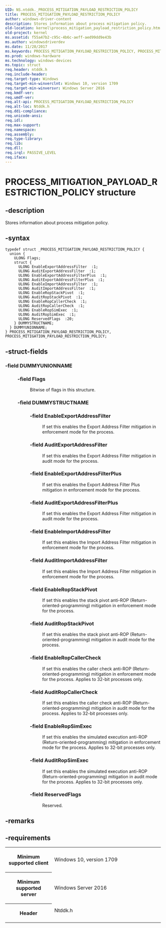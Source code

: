 ```yaml
---
UID: NS.ntddk._PROCESS_MITIGATION_PAYLOAD_RESTRICTION_POLICY
title: PROCESS_MITIGATION_PAYLOAD_RESTRICTION_POLICY
author: windows-driver-content
description: Stores information about process mitigation policy.
old-location: kernel\process_mitigation_payload_restriction_policy.htm
old-project: kernel
ms.assetid: f55a47b2-c95c-4b6c-aeff-aed99dd9e43b
ms.author: windowsdriverdev
ms.date: 11/28/2017
ms.keywords: PROCESS_MITIGATION_PAYLOAD_RESTRICTION_POLICY, PROCESS_MITIGATION_PAYLOAD_RESTRICTION_POLICY, *PPROCESS_MITIGATION_PAYLOAD_RESTRICTION_POLICY
ms.prod: windows-hardware
ms.technology: windows-devices
ms.topic: struct
req.header: ntddk.h
req.include-header: 
req.target-type: Windows
req.target-min-winverclnt: Windows 10, version 1709
req.target-min-winversvr: Windows Server 2016
req.kmdf-ver: 
req.umdf-ver: 
req.alt-api: PROCESS_MITIGATION_PAYLOAD_RESTRICTION_POLICY
req.alt-loc: Ntddk.h
req.ddi-compliance: 
req.unicode-ansi: 
req.idl: 
req.max-support: 
req.namespace: 
req.assembly: 
req.type-library: 
req.lib: 
req.dll: 
req.irql: PASSIVE_LEVEL
req.iface: 
---
```


# PROCESS_MITIGATION_PAYLOAD_RESTRICTION_POLICY structure



## -description
<p>Stores information about process mitigation policy.</p>


## -syntax

````
typedef struct _PROCESS_MITIGATION_PAYLOAD_RESTRICTION_POLICY {
  union {
    ULONG Flags;
    struct {
      ULONG EnableExportAddressFilter  :1;
      ULONG AuditExportAddressFilter  :1;
      ULONG EnableExportAddressFilterPlus  :1;
      ULONG AuditExportAddressFilterPlus  :1;
      ULONG EnableImportAddressFilter  :1;
      ULONG AuditImportAddressFilter  :1;
      ULONG EnableRopStackPivot  :1;
      ULONG AuditRopStackPivot  :1;
      ULONG EnableRopCallerCheck  :1;
      ULONG AuditRopCallerCheck  :1;
      ULONG EnableRopSimExec  :1;
      ULONG AuditRopSimExec  :1;
      ULONG ReservedFlags  :20;
    } DUMMYSTRUCTNAME;
  } DUMMYUNIONNAME;
} PROCESS_MITIGATION_PAYLOAD_RESTRICTION_POLICY, PROCESS_MITIGATION_PAYLOAD_RESTRICTION_POLICY;
````


## -struct-fields
<dl>

### -field <b>DUMMYUNIONNAME</b>

<dd>
<dl>

### -field <b>Flags</b>

<dd>
<p>Bitwise of flags in this structure.</p>
</dd>

### -field <b>DUMMYSTRUCTNAME</b>

<dd>
<dl>

### -field <b>EnableExportAddressFilter</b>

<dd>
<p>If set this enables the Export Address Filter mitigation in enforcement mode for the process.</p>
</dd>

### -field <b>AuditExportAddressFilter</b>

<dd>
<p>If set this enables the Export Address Filter mitigation in audit mode for the process.</p>
</dd>

### -field <b>EnableExportAddressFilterPlus</b>

<dd>
<p>If set this enables the Export Address Filter Plus mitigation in enforcement mode for the process.</p>
</dd>

### -field <b>AuditExportAddressFilterPlus</b>

<dd>
<p>If set this enables the Export Address Filter mitigation in audit mode for the process.</p>
</dd>

### -field <b>EnableImportAddressFilter</b>

<dd>
<p>If set this enables the Import Address Filter mitigation in enforcement mode for the process.</p>
</dd>

### -field <b>AuditImportAddressFilter</b>

<dd>
<p>If set this enables the Import Address Filter mitigation in enforcement mode for the process.</p>
</dd>

### -field <b>EnableRopStackPivot</b>

<dd>
<p>If set this enables the stack pivot anti-ROP (Return-oriented-programming) mitigation in enforcement mode for the process.</p>
</dd>

### -field <b>AuditRopStackPivot</b>

<dd>
<p>If set this enables the stack pivot anti-ROP (Return-oriented-programming) mitigation in audit mode for the process.</p>
</dd>

### -field <b>EnableRopCallerCheck</b>

<dd>
<p>If set this enables the caller check anti-ROP (Return-oriented-programming) mitigation in enforcement mode for the process. Applies to 32-bit processes only.</p>
</dd>

### -field <b>AuditRopCallerCheck</b>

<dd>
<p>If set this enables the caller check anti-ROP (Return-oriented-programming) mitigation in audit mode for the process. Applies to 32-bit processes only.</p>
</dd>

### -field <b>EnableRopSimExec</b>

<dd>
<p>If set this enables the simulated execution anti-ROP (Return-oriented-programming) mitigation in enforcement mode for the process. Applies to 32-bit processes only.</p>
</dd>

### -field <b>AuditRopSimExec</b>

<dd>
<p>If set this enables the simulated execution anti-ROP (Return-oriented-programming) mitigation in audit mode for the process. Applies to 32-bit processes only.</p>
</dd>

### -field <b>ReservedFlags</b>

<dd>
<p>Reserved.</p>
</dd>
</dl>
</dd>
</dl>
</dd>
</dl>

## -remarks


## -requirements
<table>
<tr>
<th width="30%">
<p>Minimum supported client</p>
</th>
<td width="70%">
<p>Windows 10, version 1709</p>
</td>
</tr>
<tr>
<th width="30%">
<p>Minimum supported server</p>
</th>
<td width="70%">
<p>Windows Server 2016</p>
</td>
</tr>
<tr>
<th width="30%">
<p>Header</p>
</th>
<td width="70%">
<dl>
<dt>Ntddk.h</dt>
</dl>
</td>
</tr>
</table>